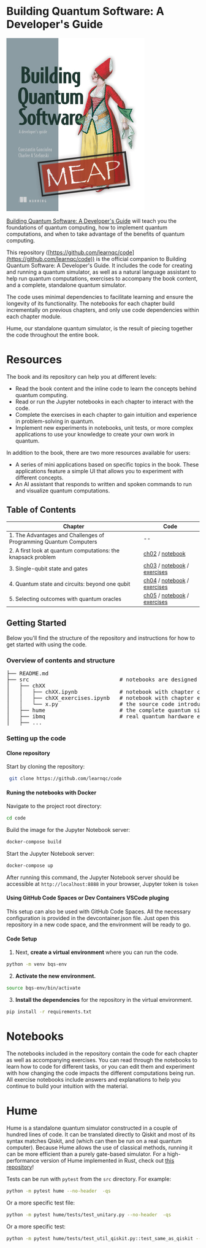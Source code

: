 # Building Quantum Software: A Developer's Guide



[<img src="/assets/images/Gonciulea-MEAP-HI.png">](https://www.manning.com/books/building-quantum-software)


[Building Quantum Software: A Developer's Guide](https://www.manning.com/books/building-quantum-software) will teach you the foundations of quantum computing, how to implement quantum computations, and when to take advantage of the benefits of quantum computing.

This repository ([https://github.com/learnqc/code](https://github.com/learnqc/code)) is the official companion to Building Quantum Software: A Developer's Guide. It includes the code for creating and running a quantum simulator, as well as a natural language assistant to help run quantum computations, exercises to accompany the book content, and a complete, standalone quantum simulator.

The code uses minimal dependencies to facilitate learning and ensure the longevity of its functionality. The notebooks for each chapter build incrementally on previous chapters, and only use code dependencies within each chapter module. 

Hume, our standalone quantum simulator, is the result of piecing together the code throughout the entire book.

# Resources
The book and its repository can help you at different levels:

* Read the book content and the inline code to learn the concepts behind quantum computing.
* Read or run the Jupyter notebooks in each chapter to interact with the code.
* Complete the exercises in each chapter to gain intuition and experience in problem-solving in quantum.
* Implement new experiments in notebooks, unit tests, or more complex applications to use your knowledge to create your own work in quantum.

In addition to the book, there are two more resources available for users:

* A series of mini applications based on specific topics in the book. These applications feature a simple UI that allows you to experiment with different concepts.
* An AI assistant that responds to written and spoken commands to run and visualize quantum computations.  
    
<!-- 
[TODO: mental model image]
-->

## Table of Contents

| Chapter                                                           | Code                                                                                                                                                                                                                          |
|-------------------------------------------------------------------|-------------------------------------------------------------------------------------------------------------------------------------------------------------------------------------------------------------------------------|
| 1. The Advantages and Challenges of Programming Quantum Computers | --                                                                                                                                                                                                                            |
| 2. A first look at quantum computations: the knapsack problem     | [ch02](https://github.com/learnqc/code/tree/main/src/ch02) / [notebook](https://github.com/learnqc/code/blob/main/src/ch02/ch02.ipynb)                                                                                        |
| 3. Single-qubit state and gates                                   | [ch03](https://github.com/learnqc/code/tree/main/src/ch03) / [notebook](https://github.com/learnqc/code/blob/main/src/ch03/ch03.ipynb) / [exercises](https://github.com/learnqc/code/blob/main/src/ch03/ch03_exercises.ipynb) |
| 4. Quantum state and circuits: beyond one qubit                   | [ch04](https://github.com/learnqc/code/tree/main/src/ch04) / [notebook](https://github.com/learnqc/code/blob/main/src/ch04/ch04.ipynb) / [exercises](https://github.com/learnqc/code/blob/main/src/ch04/ch04_exercises.ipynb) |
| 5. Selecting outcomes with quantum oracles                   | [ch05](https://github.com/learnqc/code/tree/main/src/ch05) / [notebook](https://github.com/learnqc/code/blob/main/src/ch05/ch05.ipynb) / [exercises](https://github.com/learnqc/code/blob/main/src/ch05/ch05_exercises.ipynb) |
## Getting Started
Below you'll find the structure of the repository and instructions for how to get started with using the code.

### Overview of contents and structure
<pre>
├── README.md
├── src                            # notebooks are designed to run from the src directory
│   ├── chXX
│   │   ├── chXX.ipynb             # notebook with chapter code that can be used for experimentation
│   │   ├── chXX_exercises.ipynb   # notebook with chapter exercises and solutions
│   │   └── x.py                   # the source code introduced in each chapter
│   ├── hume                       # the complete quantum simulator implemented over the course of the book
│   ├── ibmq                       # real quantum hardware experiments using IBMQ Quantum Platform Open Plan
│   ├── ...
</pre>

### Setting up the code
#### Clone repository
Start by cloning the repository:
```bash
 git clone https://github.com/learnqc/code
```

#### Runing the notebooks with Docker

Navigate to the project root directory:

```bash
cd code
```

Build the image for the Jupyter Notebook server:

```bash
docker-compose build
```

Start the Jupyter Notebook server:

```bash
docker-compose up
```

After running this command, the Jupyter Notebook server should be accessible at `http://localhost:8888` in your browser, Jupyter token is `token`

#### Using GitHub Code Spaces or Dev Containers VSCode pluging

This setup can also be used with GitHub Code Spaces. All the necessary configuration is provided in the devcontainer.json file. Just open this repository in a new code space, and the environment will be ready to go.

#### Code Setup

1. Next, **create a virtual environment** where you can run the code.
```bash
python -m venv bqs-env
```

2. **Activate the new environment.**
```bash
source bqs-env/bin/activate
```

3. **Install the dependencies** for the repository in the virtual environment.
```bash
pip install -r requirements.txt
```

# Notebooks
The notebooks included in the repository contain the code for each chapter as well as accompanying exercises.
You can read through the notebooks to learn how to code for different tasks, or you can edit them and experiment
with how changing the code impacts the different computations being run. All exercise notebooks include answers and explanations
to help you continue to build your intuition with the material.

# Hume
Hume is a standalone quantum simulator constructed in a couple of hundred lines of code. It can be translated directly to Qiskit and most of its syntax matches Qiskit, and  (which can then be run on a real quantum computer). Because Hume allows the use of classical methods, running it can be more efficient than a purely gate-based simulator. For a high-performance version of Hume implemented in Rust, check out [this repository](https://github.com/QuState/spinoza)!

Tests can be run with `pytest` from the `src` directory. For example:
```bash
python -m pytest hume --no-header  -qs
```
Or a more specific test file:
```bash
python -m pytest hume/tests/test_unitary.py --no-header  -qs
```
Or a more specific test:
```bash
python -m pytest hume/tests/test_util_qiskit.py::test_same_as_qiskit --no-header --no-summary -qs
```

<!-- 
# UI
## Setup for UI experiments
### macOS

1. Install dependencies
```bash
brew install poppler

pip install -r requirements-ui.txt
```
-->

<!--  
# Assistant
TODO: get from book_assistant
-->




